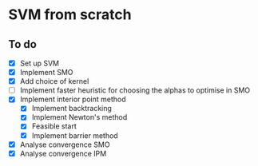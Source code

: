 # SVM from scratch

## To do
- [x] Set up SVM
- [x] Implement SMO
- [x] Add choice of kernel
- [ ] Implement faster heuristic for choosing the alphas to optimise in SMO
- [x] Implement interior point method
    - [x] Implement backtracking
    - [x] Implement Newton's method
    - [x] Feasible start
    - [x] Implement barrier method
- [x] Analyse convergence SMO
- [x] Analyse convergence IPM